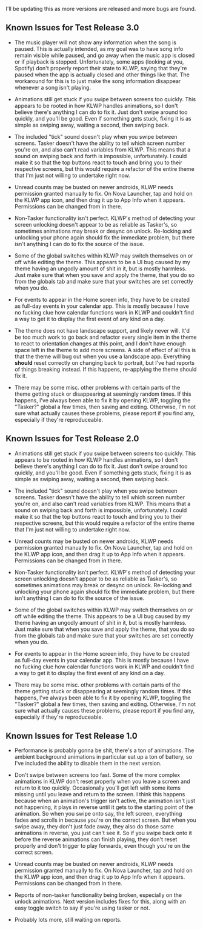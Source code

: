 I'll be updating this as more versions are released and more bugs are found.

Known Issues for Test Release 3.0
-------------------------------------
* The music player will not show any information when the song is paused. This is actually intended, as my goal was to have song info remain visible while paused, and go away when the music app is closed or if playback is stopped. Unfortunately, some apps (looking at you, Spotify) don't properly report their state to KLWP, saying that they're paused when the app is actually closed and other things like that. The workaround for this is to just make the song information disappear whenever a song isn't playing.

* Animations still get stuck if you swipe between screens too quickly. This appears to be rooted in how KLWP handles animations, so I don't believe there's anything I can do to fix it. Just don't swipe around too quickly, and you'll be good. Even if something gets stuck, fixing it is as simple as swiping away, waiting a second, then swiping back.

* The included "tick" sound doesn't play when you swipe between screens. Tasker doesn't have the ability to tell which screen number you're on, and also can't read variables from KLWP. This means that a sound on swiping back and forth is impossible, unfortunately. I could make it so that the top buttons react to touch and bring you to their respective screens, but this would require a refactor of the entire theme that I'm just not willing to undertake right now.

* Unread counts may be busted on newer androids, KLWP needs permission granted manually to fix. On Nova Launcher, tap and hold on the KLWP app icon, and then drag it up to App Info when it appears. Permissions can be changed from in there.

* Non-Tasker functionality isn't perfect. KLWP's method of detecting your screen unlocking doesn't appear to be as reliable as Tasker's, so sometimes animations may break or desync on unlock. Re-locking and unlocking your phone again should fix the immediate problem, but there isn't anything I can do to fix the source of the issue.

* Some of the global switches within KLWP may switch themselves on or off while editing the theme. This appears to be a UI bug caused by my theme having an ungodly amount of shit in it, but is mostly harmless. Just make sure that when you save and apply the theme, that you do so from the globals tab and make sure that your switches are set correctly when you do.

* For events to appear in the Home screen info, they have to be created as full-day events in your calendar app. This is mostly because I have no fucking clue how calendar functions work in KLWP and couldn't find a way to get it to display the first event of any kind on a day.

* The theme does not have landscape support, and likely never will. It'd be too much work to go back and refactor every single item in the theme to react to orientation changes at this point, and I don't have enough space left in the theme to add more screens. A side of effect of all this is that the theme will bug out when you use a landscape app. Everything **should** reset correctly on changing back to portrait, but I've had reports of things breaking instead. If this happens, re-applying the theme should fix it.

* There may be some misc. other problems with certain parts of the theme getting stuck or disappearing at seemingly random times. If this happens, I've always been able to fix it by opening KLWP, toggling the "Tasker?" global a few times, then saving and exiting. Otherwise, I'm not sure what actually causes these problems, please report if you find any, especially if they're reproduceable.

Known Issues for Test Release 2.0
-------------------------------------
* Animations still get stuck if you swipe between screens too quickly. This appears to be rooted in how KLWP handles animations, so I don't believe there's anything I can do to fix it. Just don't swipe around too quickly, and you'll be good. Even if something gets stuck, fixing it is as simple as swiping away, waiting a second, then swiping back.

* The included "tick" sound doesn't play when you swipe between screens. Tasker doesn't have the ability to tell which screen number you're on, and also can't read variables from KLWP. This means that a sound on swiping back and forth is impossible, unfortunately. I could make it so that the top buttons react to touch and bring you to their respective screens, but this would require a refactor of the entire theme that I'm just not willing to undertake right now.

* Unread counts may be busted on newer androids, KLWP needs permission granted manually to fix. On Nova Launcher, tap and hold on the KLWP app icon, and then drag it up to App Info when it appears. Permissions can be changed from in there.

* Non-Tasker functionality isn't perfect. KLWP's method of detecting your screen unlocking doesn't appear to be as reliable as Tasker's, so sometimes animations may break or desync on unlock. Re-locking and unlocking your phone again should fix the immediate problem, but there isn't anything I can do to fix the source of the issue.

* Some of the global switches within KLWP may switch themselves on or off while editing the theme. This appears to be a UI bug caused by my theme having an ungodly amount of shit in it, but is mostly harmless. Just make sure that when you save and apply the theme, that you do so from the globals tab and make sure that your switches are set correctly when you do.

* For events to appear in the Home screen info, they have to be created as full-day events in your calendar app. This is mostly because I have no fucking clue how calendar functions work in KLWP and couldn't find a way to get it to display the first event of any kind on a day.

* There may be some misc. other problems with certain parts of the theme getting stuck or disappearing at seemingly random times. If this happens, I've always been able to fix it by opening KLWP, toggling the "Tasker?" global a few times, then saving and exiting. Otherwise, I'm not sure what actually causes these problems, please report if you find any, especially if they're reproduceable.


Known Issues for Test Release 1.0
------------------------------------------
* Performance is probably gonna be shit, there's a ton of animations. The ambient background animations in particular eat up a ton of battery, so I've included the ability to disable them in the next version.

* Don't swipe between screens too fast. Some of the more complex animations in KLWP don't reset properly when you leave a screen and return to it too quickly. Occasionally you'll get left with some items missing until you leave and return to the screen. I think this happens because when an animation's trigger isn't active, the animation isn't just not happening, it plays in reverse until it gets to the starting point of the animation. So when you swipe onto say, the left screen, everything fades and scrolls in because you're on the correct screen. But when you swipe away, they don't just fade away, they also do those same animations in reverse, you just can't see it. So if you swipe back onto it before the reverse animations can finish playing, they don't reset properly and don't trigger to play forwards, even though you're on the correct screen.

* Unread counts may be busted on newer androids, KLWP needs permission granted manually to fix. On Nova Launcher, tap and hold on the KLWP app icon, and then drag it up to App Info when it appears. Permissions can be changed from in there.

* Reports of non-tasker functionality being broken, especially on the unlock animations. Next version includes fixes for this, along with an easy toggle switch to say if you're using tasker or not.

* Probably lots more, still waiting on reports.
